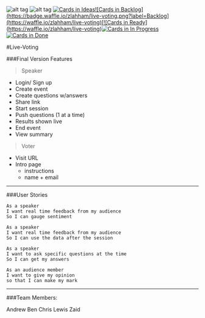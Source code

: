 
![alt tag](https://travis-ci.org/zlahham/live-voting.svg)
![alt tag](https://pbs.twimg.com/profile_images/2352976474/821r2dpq9gt8m1nwgy5r_400x400.png)
[![Cards in Ideas](https://badge.waffle.io/zlahham/live-voting.png?label=Ideas&title=Ideas)](https://waffle.io/zlahham/live-voting)[![Cards in Backlog](https://badge.waffle.io/zlahham/live-voting.png?label=Backlog](https://waffle.io/zlahham/live-voting)[![Cards in Ready](https://badge.waffle.io/zlahham/live-voting.png?label=ready&title=Ready)](https://waffle.io/zlahham/live-voting)[![Cards in In Progress](https://badge.waffle.io/zlahham/live-voting.png?label=In%20Progress&title=In%20Progress)](https://waffle.io/zlahham/live-voting)[![Cards in Done](https://badge.waffle.io/zlahham/live-voting.png?label=Done&title=Done)](https://waffle.io/zlahham/live-voting)


#Live-Voting

###Final Version Features

>Speaker
- Login/ Sign up
- Create event
- Create questions w/answers
- Share link
- Start session
- Push questions (1 at a time)
- Results shown live
- End event
- View summary


>Voter
- Visit URL
- Intro page
	- instructions
	- name + email
---

###User Stories

```
As a speaker
I want real time feedback from my audience
So I can gauge sentiment
```
```
As a speaker
I want real time feedback from my audience
So I can use the data after the session
```
```
As a speaker
I want to ask specific questions at the time
So I can get my answers
```
```
As an audience member
I want to give my opinion
so that I can make my mark
```
---
###Team Members:

Andrew
Ben
Chris
Lewis
Zaid


<!--
You need to include this hidden file at /config/initializers/pusher.rb
```
Pusher.app_id = ENV['VOTING_PUSHER_APP_ID']
Pusher.key =  ENV['VOTING_PUSHER_KEY']
Pusher.secret = ENV['VOTING_PUSHER_SECRET']
``` -->
